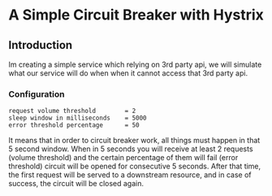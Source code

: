 # A Simple Circuit Breaker with Hystrix
## Introduction

Im creating a simple service which relying on 3rd party api, we will simulate what our service will do when when it cannot access that 3rd party api.

### Configuration
```
request volume threshold        = 2
sleep window in milliseconds    = 5000
error threshold percentage      = 50
```  

It means that in order to circuit breaker work, all things must happen in that 5 second window. When in 5 seconds you will receive at least 2 requests (volume threshold) and the certain percentage of them will fail (error threshold) circuit will be opened for consecutive 5 seconds. After that time, the first request will be served to a downstream resource, and in case of success, the circuit will be closed again.
